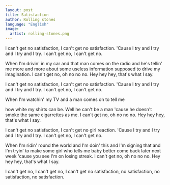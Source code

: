 ```yaml
---
layout: post
title: Satisfaction
author: Rolling stones
language: "English"
image:
  artist: rolling-stones.png
---
```

I can't get no satisfaction,
I can't get no satisfaction.
'Cause I try and I try and I try and I try.
I can't get no, I can't get no.

When I'm drivin' in my car
and that man comes on the radio
and he's tellin' me more and more
about some useless information
supposed to drive my imagination.
I can't get no, oh no no no.
Hey hey hey, that's what I say.

I can't get no satisfaction,
I can't get no satisfaction.
'Cause I try and I try and I try and I try.
I can't get no, I can't get no.

When I'm watchin' my TV
and a man comes on to tell me


how white my shirts can be.
Well he can't be a man 'cause he doesn't smoke
the same cigarrettes as me.
I can't get no, oh no no no.
Hey hey hey, that's what I say.

I can't get no satisfaction,
I can't get no girl reaction.
'Cause I try and I try and I try and I try.
I can't get no, I can't get no.

When I'm ridin' round the world
and I'm doin' this and I'm signing that
and I'm tryin' to make some girl
who tells me baby better come back later next week
'cause you see I'm on losing streak.
I can't get no, oh no no no.
Hey hey hey, that's what I say.

I can't get no, I can't get no,
I can't get no satisfaction,
no satisfaction, no satisfaction, no satisfaction.
